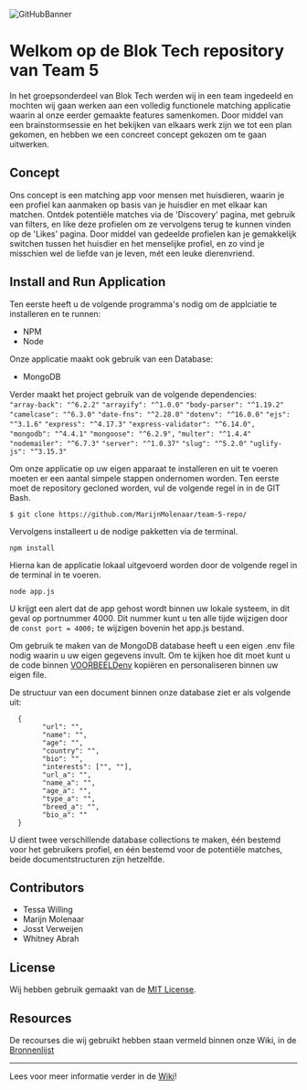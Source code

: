 ![GitHubBanner](https://user-images.githubusercontent.com/82580473/161424397-6d48798d-18b4-460d-9287-2aebd92b0948.png)
# Welkom op de Blok Tech repository van Team 5

In het groepsonderdeel van Blok Tech werden wij in een team ingedeeld en mochten wij gaan werken aan een volledig functionele matching applicatie waarin al onze eerder gemaakte features samenkomen. Door middel van een brainstormsessie en het bekijken van elkaars werk zijn we tot een plan gekomen, en hebben we een concreet concept gekozen om te gaan uitwerken.

## Concept
Ons concept is een matching app voor mensen met huisdieren, waarin je een profiel kan aanmaken op basis van je huisdier en met elkaar kan matchen. Ontdek potentiële matches via de 'Discovery' pagina, met gebruik van filters, en like deze profielen om ze vervolgens terug te kunnen vinden op de 'Likes' pagina. Door middel van gedeelde profielen kan je gemakkelijk switchen tussen het huisdier en het menselijke profiel, en zo vind je misschien wel de liefde van je leven, mét een leuke dierenvriend. 

## Install and Run Application
Ten eerste heeft u de volgende programma's nodig om de applciatie te installeren en te runnen:
- NPM
- Node

Onze applicatie maakt ook gebruik van een Database:
- MongoDB

Verder maakt het project gebruik van de volgende dependencies:\
`"array-back": "^6.2.2"`
    `"arrayify": "^1.0.0"`
    `"body-parser": "^1.19.2"`
    `"camelcase": "^6.3.0"`
    `"date-fns": "^2.28.0"`
    `"dotenv": "^16.0.0"`
    `"ejs": "^3.1.6"`
    `"express": "^4.17.3"`
    `"express-validator": "^6.14.0",`
    `"mongodb": "^4.4.1"`
    `"mongoose": "^6.2.9",`
    `"multer": "^1.4.4"`
    `"nodemailer": "^6.7.3"`
    `"server": "^1.0.37"`
    `"slug": "^5.2.0"`
    `"uglify-js": "^3.15.3"`

Om onze applicatie op uw eigen apparaat te installeren en uit te voeren moeten er een aantal simpele stappen ondernomen worden. Ten eerste moet de repository gecloned worden, vul de volgende regel in in de GIT Bash.
```
$ git clone https://github.com/MarijnMolenaar/team-5-repo/
```
Vervolgens installeert u de nodige pakketten via de terminal.
```
npm install
```
Hierna kan de applicatie lokaal uitgevoerd worden door de volgende regel in de terminal in te voeren.
```
node app.js
```
U krijgt een alert dat de app gehost wordt binnen uw lokale systeem, in dit geval op portnummer 4000. Dit nummer kunt u ten alle tijde wijzigen door de `const port = 4000;` te wijzigen bovenin het app.js bestand.

Om gebruik te maken van de MongoDB database heeft u een eigen .env file nodig waarin u uw eigen gegevens invult. Om te kijken hoe dit moet kunt u de code binnen [VOORBEELDenv](https://github.com/MarijnMolenaar/team-5-repo/blob/main/VOORBEELDenv) kopiëren en personaliseren binnen uw eigen file.

De structuur van een document binnen onze database ziet er als volgende uit:
```
  {
        "url": "",
        "name": "",
        "age": "",
        "country": "",
        "bio": "",
        "interests": ["", ""],
        "url_a": "",
        "name_a": "",
        "age_a": "",
        "type_a": "",
        "breed_a": "",
        "bio_a": ""
  }
```
U dient twee verschillende database collections te maken, één bestemd voor het gebruikers profiel, en één bestemd voor de potentiële matches, beide documentstructuren zijn hetzelfde.

## Contributors  
* Tessa Willing 
* Marijn Molenaar 
* Josst Verweijen 
* Whitney Abrah 

## License
Wij hebben gebruik gemaakt van de [MIT License](https://github.com/Joosiii/BlokTech/blob/master/LICENSE).

## Resources
De recourses die wij gebruikt hebben staan vermeld binnen onze Wiki, in de [Bronnenlijst](https://github.com/MarijnMolenaar/team-5-repo/wiki/Bronnen-en-resources)

----------------------
Lees voor meer informatie verder in de [Wiki](https://github.com/Joosiii/BlokTech/wiki)!




